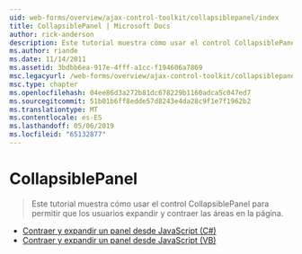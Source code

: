 ```yaml
---
uid: web-forms/overview/ajax-control-toolkit/collapsiblepanel/index
title: CollapsiblePanel | Microsoft Docs
author: rick-anderson
description: Este tutorial muestra cómo usar el control CollapsiblePanel para permitir que los usuarios expandir y contraer las áreas en la página.
ms.author: riande
ms.date: 11/14/2011
ms.assetid: 3bdbb6ea-917e-4fff-a1cc-f194606a7869
msc.legacyurl: /web-forms/overview/ajax-control-toolkit/collapsiblepanel
msc.type: chapter
ms.openlocfilehash: 04ee86d3a272b81dc678229b1160adca5c047ed7
ms.sourcegitcommit: 51b01b6ff8edde57d8243e4da28c9f1e7f1962b2
ms.translationtype: MT
ms.contentlocale: es-ES
ms.lasthandoff: 05/06/2019
ms.locfileid: "65132877"
---
```

# <a name="collapsiblepanel"></a>CollapsiblePanel

> Este tutorial muestra cómo usar el control CollapsiblePanel para permitir que los usuarios expandir y contraer las áreas en la página.

- [Contraer y expandir un panel desde JavaScript (C#)](collapsing-and-expanding-a-panel-from-javascript-cs.md)
- [Contraer y expandir un panel desde JavaScript (VB)](collapsing-and-expanding-a-panel-from-javascript-vb.md)
